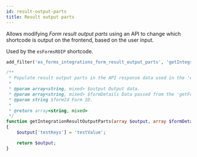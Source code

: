 ```yaml
---
id: result-output-parts
title: Result output parts
---
```


Allows modifying _Form result output parts_ using an API to change which shortcode is output on the frontend, based on the user input.

Used by the `esFormsROIP` shortcode.

```php
add_filter('es_forms_integrations_form_result_output_parts', 'getIntegrationResultOutputParts', 10, 3);

/**
 * Populate result output parts in the API response data used in the 'esFormsROIP' shortcode.
 *
 * @param array<string, mixed> $output Output data.
 * @param array<string, mixed> $formDetails Data passed from the 'getFormDetailsApi' function.
 * @param string $formId Form ID.
 *
 * @return array<string, mixed>
 */
function getIntegrationResultOutputParts(array $output, array $formDetails, string $formId): array
{
	$output['testKeys'] = 'testValue';

	return $output;
}
```


